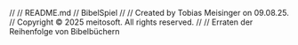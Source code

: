 //
//  README.md
//  BibelSpiel
//
//  Created by Tobias Meisinger on 09.08.25.
//  Copyright © 2025 meitosoft. All rights reserved.
//
// Erraten der Reihenfolge von Bibelbüchern
